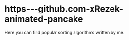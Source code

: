 # https---github.com-xRezek-animated-pancake


Here you can find popular sorting algorithms written by me.
